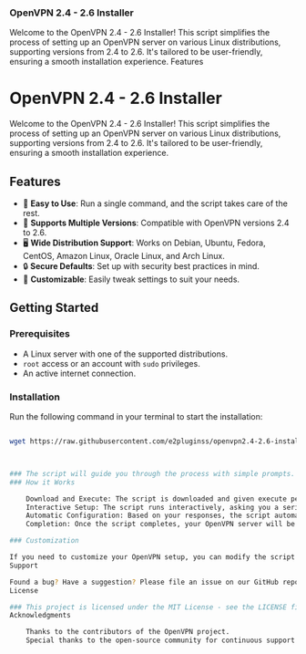 ### OpenVPN 2.4 - 2.6 Installer

Welcome to the OpenVPN 2.4 - 2.6 Installer! This script simplifies the process of setting up an OpenVPN server on various Linux distributions, supporting versions from 2.4 to 2.6. It's tailored to be user-friendly, ensuring a smooth installation experience.
Features
# OpenVPN 2.4 - 2.6 Installer

Welcome to the OpenVPN 2.4 - 2.6 Installer! This script simplifies the process of setting up an OpenVPN server on various Linux distributions, supporting versions from 2.4 to 2.6. It's tailored to be user-friendly, ensuring a smooth installation experience.

## Features

- 🚀 **Easy to Use**: Run a single command, and the script takes care of the rest.
- 🔄 **Supports Multiple Versions**: Compatible with OpenVPN versions 2.4 to 2.6.
- 🖥️ **Wide Distribution Support**: Works on Debian, Ubuntu, Fedora, CentOS, Amazon Linux, Oracle Linux, and Arch Linux.
- 🔒 **Secure Defaults**: Set up with security best practices in mind.
- 📝 **Customizable**: Easily tweak settings to suit your needs.

## Getting Started

### Prerequisites

- A Linux server with one of the supported distributions.
- `root` access or an account with `sudo` privileges.
- An active internet connection.

### Installation

Run the following command in your terminal to start the installation:

```bash

wget https://raw.githubusercontent.com/e2pluginss/openvpn2.4-2.6-install/main/openvpn-install-new.sh && chmod 0777 openvpn-install-new.sh &&  bash openvpn-install-new.sh



### The script will guide you through the process with simple prompts.
### How it Works

    Download and Execute: The script is downloaded and given execute permissions.
    Interactive Setup: The script runs interactively, asking you a series of questions to configure your OpenVPN server.
    Automatic Configuration: Based on your responses, the script automatically sets up OpenVPN on your server.
    Completion: Once the script completes, your OpenVPN server will be up and running.

### Customization

If you need to customize your OpenVPN setup, you can modify the script or answer the interactive prompts accordingly.
Support

Found a bug? Have a suggestion? Please file an issue on our GitHub repository.
License

### This project is licensed under the MIT License - see the LICENSE file for details.
Acknowledgments

    Thanks to the contributors of the OpenVPN project.
    Special thanks to the open-source community for continuous support and feedback.

